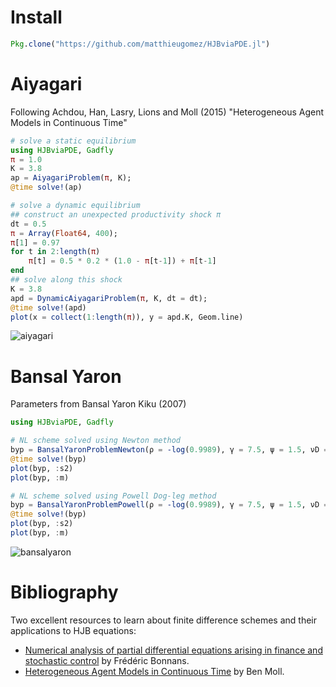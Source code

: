 # Install
```julia
Pkg.clone("https://github.com/matthieugomez/HJBviaPDE.jl")
```

# Aiyagari
Following Achdou, Han, Lasry, Lions and Moll (2015) "Heterogeneous Agent Models in Continuous Time"

```julia
# solve a static equilibrium
using HJBviaPDE, Gadfly
π = 1.0
K = 3.8
ap = AiyagariProblem(π, K);
@time solve!(ap)

# solve a dynamic equilibrium
## construct an unexpected productivity shock π
dt = 0.5
π = Array(Float64, 400);
π[1] = 0.97
for t in 2:length(π)
    π[t] = 0.5 * 0.2 * (1.0 - π[t-1]) + π[t-1]
end
## solve along this shock
K = 3.8
apd = DynamicAiyagariProblem(π, K, dt = dt);
@time solve!(apd)
plot(x = collect(1:length(π)), y = apd.K, Geom.line)
```

![aiyagari](https://cdn.rawgit.com/matthieugomez/HJBviaPDE.jl/master/img/aiyagari.svg)


# Bansal Yaron

Parameters from Bansal Yaron Kiku (2007)

```julia
using HJBviaPDE, Gadfly

# NL scheme solved using Newton method
byp = BansalYaronProblemNewton(ρ = -log(0.9989), γ = 7.5, ψ = 1.5, νD = 0.0072, νμ = 0.038 * 0.0072, νσ = 0.0000028 / 0.0072^2, κμ = -log(0.975), κσ = -log(0.999))
@time solve!(byp)
plot(byp, :s2)
plot(byp, :m)

# NL scheme solved using Powell Dog-leg method
byp = BansalYaronProblemPowell(ρ = -log(0.9989), γ = 7.5, ψ = 1.5, νD = 0.0072, νμ = 0.038 * 0.0072, νσ = 0.0000028 / 0.0072^2, κμ = -log(0.975), κσ = -log(0.999))
@time solve!(byp)
plot(byp, :s2)
plot(byp, :m)
```

![bansalyaron](https://cdn.rawgit.com/matthieugomez/HJBviaPDE.jl/master/img/bansalyaron.svg)


# Bibliography
Two excellent resources to learn about finite difference schemes and their applications to HJB equations:
- [Numerical analysis of partial differential equations arising in finance and stochastic control](http://www.cmap.polytechnique.fr/%7Ebonnans/notes/edpfin/edpfin.html) by Frédéric Bonnans.
-  [Heterogeneous Agent Models in Continuous Time](http://www.princeton.edu/~moll/HACTproject.htm) by Ben Moll.